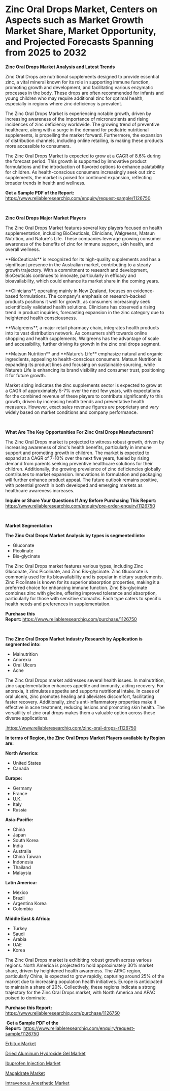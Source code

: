 <p><h1>Zinc Oral Drops Market, Centers on Aspects such as Market Growth Market Share, Market Opportunity, and Projected Forecasts Spanning from 2025 to 2032</h1></p><p><strong>Zinc Oral Drops Market Analysis and Latest Trends</strong></p>
<p><p>Zinc Oral Drops are nutritional supplements designed to provide essential zinc, a vital mineral known for its role in supporting immune function, promoting growth and development, and facilitating various enzymatic processes in the body. These drops are often recommended for infants and young children who may require additional zinc for optimal health, especially in regions where zinc deficiency is prevalent.</p><p>The Zinc Oral Drops Market is experiencing notable growth, driven by increasing awareness of the importance of micronutrients and rising incidences of zinc deficiency worldwide. The growing trend of preventive healthcare, along with a surge in the demand for pediatric nutritional supplements, is propelling the market forward. Furthermore, the expansion of distribution channels, including online retailing, is making these products more accessible to consumers.</p><p>The Zinc Oral Drops Market is expected to grow at a CAGR of 8.6% during the forecast period. This growth is supported by innovative product formulations and the introduction of flavored options to enhance palatability for children. As health-conscious consumers increasingly seek out zinc supplements, the market is poised for continued expansion, reflecting broader trends in health and wellness.</p></p>
<p><strong>Get a Sample PDF of the Report:&nbsp;</strong> <a href="https://www.reliableresearchiq.com/enquiry/request-sample/1126750?utm_campaign=1140&utm_medium=2&utm_source=Github&utm_content=ia&utm_term=08032025&utm_id=zinc-oral-drops">https://www.reliableresearchiq.com/enquiry/request-sample/1126750</a></p>
<p>&nbsp;</p>
<p><strong>Zinc Oral Drops Major Market Players</strong></p>
<p><p>The Zinc Oral Drops Market features several key players focused on health supplementation, including BioCeuticals, Clinicians, Walgreens, Matsun Nutrition, and Nature's Life. These companies leverage growing consumer awareness of the benefits of zinc for immune support, skin health, and overall wellness.</p><p>**BioCeuticals** is recognized for its high-quality supplements and has a significant presence in the Australian market, contributing to a steady growth trajectory. With a commitment to research and development, BioCeuticals continues to innovate, particularly in efficacy and bioavailability, which could enhance its market share in the coming years.</p><p>**Clinicians**, operating mainly in New Zealand, focuses on evidence-based formulations. The company's emphasis on research-backed products positions it well for growth, as consumers increasingly seek scientifically validated health solutions. Clinicians has observed a rising trend in product inquiries, forecasting expansion in the zinc category due to heightened health consciousness.</p><p>**Walgreens**, a major retail pharmacy chain, integrates health products into its vast distribution network. As consumers shift towards online shopping and health supplements, Walgreens has the advantage of scale and accessibility, further driving its growth in the zinc oral drops segment.</p><p>**Matsun Nutrition** and **Nature’s Life** emphasize natural and organic ingredients, appealing to health-conscious consumers. Matsun Nutrition is expanding its product lines and focusing on sustainable sourcing, while Nature’s Life is enhancing its brand visibility and consumer trust, positioning it for future growth.</p><p>Market sizing indicates the zinc supplements sector is expected to grow at a CAGR of approximately 5-7% over the next few years, with expectations for the combined revenue of these players to contribute significantly to this growth, driven by increasing health trends and preventative health measures. However, exact sales revenue figures are proprietary and vary widely based on market conditions and company performance.</p></p>
<p>&nbsp;</p>
<p><strong>What Are The Key Opportunities For Zinc Oral Drops Manufacturers?</strong></p>
<p><p>The Zinc Oral Drops market is projected to witness robust growth, driven by increasing awareness of zinc's health benefits, particularly in immune support and promoting growth in children. The market is expected to expand at a CAGR of 7-10% over the next five years, fueled by rising demand from parents seeking preventive healthcare solutions for their children. Additionally, the growing prevalence of zinc deficiencies globally contributes to market expansion. Innovations in formulation and packaging will further enhance product appeal. The future outlook remains positive, with potential growth in both developed and emerging markets as healthcare awareness increases.</p></p>
<p><strong>Inquire or Share Your Questions If Any Before Purchasing This Report:</strong> <a href="https://www.reliableresearchiq.com/enquiry/pre-order-enquiry/1126750?utm_campaign=1140&utm_medium=2&utm_source=Github&utm_content=ia&utm_term=08032025&utm_id=zinc-oral-drops">https://www.reliableresearchiq.com/enquiry/pre-order-enquiry/1126750</a></p>
<p>&nbsp;</p>
<p><strong>Market Segmentation</strong></p>
<p><strong>The Zinc Oral Drops Market Analysis by types is segmented into:</strong></p>
<p><ul><li>Gluconate</li><li>Picolinate</li><li>Bis-glycinate</li></ul></p>
<p><p>The Zinc Oral Drops market features various types, including Zinc Gluconate, Zinc Picolinate, and Zinc Bis-glycinate. Zinc Gluconate is commonly used for its bioavailability and is popular in dietary supplements. Zinc Picolinate is known for its superior absorption properties, making it a preferred choice for enhancing immune function. Zinc Bis-glycinate combines zinc with glycine, offering improved tolerance and absorption, particularly for those with sensitive stomachs. Each type caters to specific health needs and preferences in supplementation.</p></p>
<p><strong>Purchase this Report:&nbsp;</strong><a href="https://www.reliableresearchiq.com/purchase/1126750?utm_campaign=1140&utm_medium=2&utm_source=Github&utm_content=ia&utm_term=08032025&utm_id=zinc-oral-drops">https://www.reliableresearchiq.com/purchase/1126750</a></p>
<p>&nbsp;</p>
<p><strong>The Zinc Oral Drops Market Industry Research by Application is segmented into:</strong></p>
<p><ul><li>Malnutrition</li><li>Anorexia</li><li>Oral Ulcers</li><li>Acne</li></ul></p>
<p><p>The Zinc Oral Drops market addresses several health issues. In malnutrition, zinc supplementation enhances appetite and immunity, aiding recovery. For anorexia, it stimulates appetite and supports nutritional intake. In cases of oral ulcers, zinc promotes healing and alleviates discomfort, facilitating faster recovery. Additionally, zinc's anti-inflammatory properties make it effective in acne treatment, reducing lesions and promoting skin health. The versatility of zinc oral drops makes them a valuable option across these diverse applications.</p></p>
<p><a href="https://www.reliableresearchiq.com/zinc-oral-drops-r1126750?utm_campaign=1140&utm_medium=2&utm_source=Github&utm_content=ia&utm_term=08032025&utm_id=zinc-oral-drops">&nbsp;https://www.reliableresearchiq.com/zinc-oral-drops-r1126750</a></p>
<p><strong>In terms of Region, the Zinc Oral Drops Market Players available by Region are:</strong></p>
<p>
    <p> <strong> North America: </strong>
        <ul>
            <li>United States</li>
            <li>Canada</li>
        </ul>
        </p> 
    <p> <strong> Europe: </strong>
        <ul>
            <li>Germany</li>
            <li>France</li>
            <li>U.K.</li>
            <li>Italy</li>
            <li>Russia</li>
        </ul>
        </p> 
    <p> <strong> Asia-Pacific: </strong>
        <ul>
            <li>China</li>
            <li>Japan</li>
            <li>South Korea</li>
            <li>India</li>
            <li>Australia</li>
            <li>China Taiwan</li>
            <li>Indonesia</li>
            <li>Thailand</li>
            <li>Malaysia</li>
        </ul>
        </p> 
    <p> <strong> Latin America: </strong>
        <ul>
            <li>Mexico</li>
            <li>Brazil</li>
            <li>Argentina Korea</li>
            <li>Colombia</li>
        </ul>
        </p> 
    <p> <strong> Middle East & Africa: </strong>
        <ul>
            <li>Turkey</li>
            <li>Saudi</li>
            <li>Arabia</li>
            <li>UAE</li>
            <li>Korea</li>
        </ul>
    </p>
    </p>
<p><p>The Zinc Oral Drops market is exhibiting robust growth across various regions. North America is projected to hold approximately 30% market share, driven by heightened health awareness. The APAC region, particularly China, is expected to grow rapidly, capturing around 25% of the market due to increasing population health initiatives. Europe is anticipated to maintain a share of 20%. Collectively, these regions indicate a strong trajectory for the Zinc Oral Drops market, with North America and APAC poised to dominate.</p></p>
<p><strong>Purchase this Report: </strong><a href="https://www.reliableresearchiq.com/purchase/1126750?utm_campaign=1140&utm_medium=2&utm_source=Github&utm_content=ia&utm_term=08032025&utm_id=zinc-oral-drops">https://www.reliableresearchiq.com/purchase/1126750</a></p>
<p>&nbsp;<strong>Get a Sample PDF of the Report:&nbsp;&nbsp;</strong><a href="https://www.reliableresearchiq.com/enquiry/request-sample/1126750?utm_campaign=1140&utm_medium=2&utm_source=Github&utm_content=ia&utm_term=08032025&utm_id=zinc-oral-drops">https://www.reliableresearchiq.com/enquiry/request-sample/1126750</a></p>
<p><strong></strong></p>
<p><p><a href="https://github.com/jaspartatin/Market-Research-Report-List-1/blob/main/erbitux-market.md?utm_campaign=1140&utm_medium=2&utm_source=Github&utm_content=ia&utm_term=08032025&utm_id=zinc-oral-drops">Erbitux Market</a></p><p><a href="https://github.com/toghojbeinta/Market-Research-Report-List-1/blob/main/dried-aluminum-hydroxide-gel-market.md?utm_campaign=1140&utm_medium=2&utm_source=Github&utm_content=ia&utm_term=08032025&utm_id=zinc-oral-drops">Dried Aluminum Hydroxide Gel Market</a></p><p><a href="https://github.com/kluviabolofo/Market-Research-Report-List-1/blob/main/ibuprofen-injection-market.md?utm_campaign=1140&utm_medium=2&utm_source=Github&utm_content=ia&utm_term=08032025&utm_id=zinc-oral-drops">Ibuprofen Injection Market</a></p><p><a href="https://github.com/alefermeivys/Market-Research-Report-List-1/blob/main/magaldrate-market.md?utm_campaign=1140&utm_medium=2&utm_source=Github&utm_content=ia&utm_term=08032025&utm_id=zinc-oral-drops">Magaldrate Market</a></p><p><a href="https://github.com/spehnluenaru/Market-Research-Report-List-1/blob/main/intravenous-anesthetic-market.md?utm_campaign=1140&utm_medium=2&utm_source=Github&utm_content=ia&utm_term=08032025&utm_id=zinc-oral-drops">Intravenous Anesthetic Market</a></p></p>